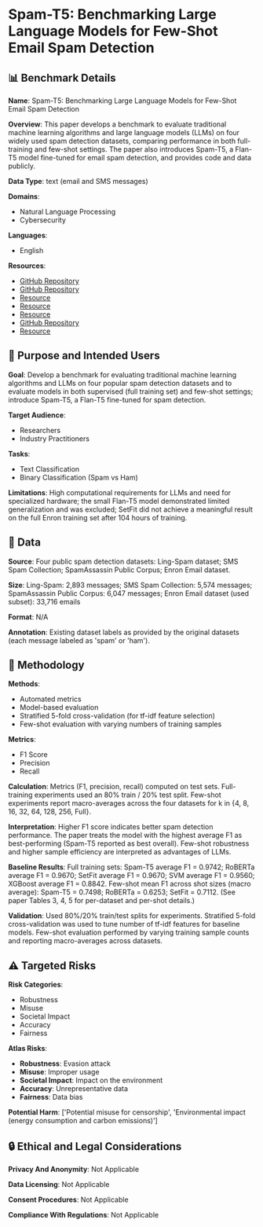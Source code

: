# Spam-T5: Benchmarking Large Language Models for Few-Shot Email Spam Detection

## 📊 Benchmark Details

**Name**: Spam-T5: Benchmarking Large Language Models for Few-Shot Email Spam Detection

**Overview**: This paper develops a benchmark to evaluate traditional machine learning algorithms and large language models (LLMs) on four widely used spam detection datasets, comparing performance in both full-training and few-shot settings. The paper also introduces Spam-T5, a Flan-T5 model fine-tuned for email spam detection, and provides code and data publicly.

**Data Type**: text (email and SMS messages)

**Domains**:
- Natural Language Processing
- Cybersecurity

**Languages**:
- English

**Resources**:
- [GitHub Repository](https://github.com/jpmorganchase/llm-email-spam-detection)
- [GitHub Repository](https://github.com/jpmorganchase/emailspamdetection)
- [Resource](https://archive.ics.uci.edu/ml/datasets/sms+spam+collection)
- [Resource](https://spamassassin.apache.org/old/publiccorpus/)
- [Resource](https://www.cs.cmu.edu/~enron/)
- [GitHub Repository](https://github.com/huggingface/setfit)
- [Resource](http://arxiv.org/abs/1907.11692)

## 🎯 Purpose and Intended Users

**Goal**: Develop a benchmark for evaluating traditional machine learning algorithms and LLMs on four popular spam detection datasets and to evaluate models in both supervised (full training set) and few-shot settings; introduce Spam-T5, a Flan-T5 fine-tuned for spam detection.

**Target Audience**:
- Researchers
- Industry Practitioners

**Tasks**:
- Text Classification
- Binary Classification (Spam vs Ham)

**Limitations**: High computational requirements for LLMs and need for specialized hardware; the small Flan-T5 model demonstrated limited generalization and was excluded; SetFit did not achieve a meaningful result on the full Enron training set after 104 hours of training.

## 💾 Data

**Source**: Four public spam detection datasets: Ling-Spam dataset; SMS Spam Collection; SpamAssassin Public Corpus; Enron Email dataset.

**Size**: Ling-Spam: 2,893 messages; SMS Spam Collection: 5,574 messages; SpamAssassin Public Corpus: 6,047 messages; Enron Email dataset (used subset): 33,716 emails

**Format**: N/A

**Annotation**: Existing dataset labels as provided by the original datasets (each message labeled as 'spam' or 'ham').

## 🔬 Methodology

**Methods**:
- Automated metrics
- Model-based evaluation
- Stratified 5-fold cross-validation (for tf-idf feature selection)
- Few-shot evaluation with varying numbers of training samples

**Metrics**:
- F1 Score
- Precision
- Recall

**Calculation**: Metrics (F1, precision, recall) computed on test sets. Full-training experiments used an 80% train / 20% test split. Few-shot experiments report macro-averages across the four datasets for k in {4, 8, 16, 32, 64, 128, 256, Full}.

**Interpretation**: Higher F1 score indicates better spam detection performance. The paper treats the model with the highest average F1 as best-performing (Spam-T5 reported as best overall). Few-shot robustness and higher sample efficiency are interpreted as advantages of LLMs.

**Baseline Results**: Full training sets: Spam-T5 average F1 = 0.9742; RoBERTa average F1 = 0.9670; SetFit average F1 = 0.9670; SVM average F1 = 0.9560; XGBoost average F1 = 0.8842. Few-shot mean F1 across shot sizes (macro average): Spam-T5 = 0.7498; RoBERTa = 0.6253; SetFit = 0.7112. (See paper Tables 3, 4, 5 for per-dataset and per-shot details.)

**Validation**: Used 80%/20% train/test splits for experiments. Stratified 5-fold cross-validation was used to tune number of tf-idf features for baseline models. Few-shot evaluation performed by varying training sample counts and reporting macro-averages across datasets.

## ⚠️ Targeted Risks

**Risk Categories**:
- Robustness
- Misuse
- Societal Impact
- Accuracy
- Fairness

**Atlas Risks**:
- **Robustness**: Evasion attack
- **Misuse**: Improper usage
- **Societal Impact**: Impact on the environment
- **Accuracy**: Unrepresentative data
- **Fairness**: Data bias

**Potential Harm**: ['Potential misuse for censorship', 'Environmental impact (energy consumption and carbon emissions)']

## 🔒 Ethical and Legal Considerations

**Privacy And Anonymity**: Not Applicable

**Data Licensing**: Not Applicable

**Consent Procedures**: Not Applicable

**Compliance With Regulations**: Not Applicable
